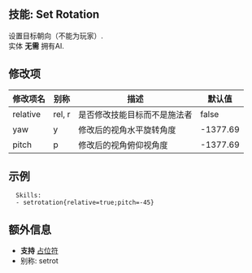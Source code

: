技能: Set Rotation
--------------------------

设置目标朝向（不能为玩家）.  
实体 **无需** 拥有AI.

修改项
----------

| 修改项名 | 别称    | 描述                                                                                                    | 默认值 |
|-----------|------------|----------------------------------------------------------------------------------------------------------------|---------------|
| relative  | rel, r | 是否修改技能目标而不是施法者 | false  |
| yaw       | y | 修改后的视角水平旋转角度                                      | -1377.69 |
| pitch     | p | 修改后的视角俯仰视角度                                    | -1377.69  |

示例
--------

      Skills:
      - setrotation{relative=true;pitch=-45}

额外信息
-------

- **支持** [占位符](/技能/占位符)
- 别称: setrot